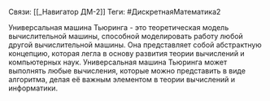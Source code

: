 Связи: [[_Навигатор ДМ-2]]
Теги: #ДискретнаяМатематика2 

Универсальная машина Тьюринга - это теоретическая модель вычислительной машины, способной моделировать работу любой другой вычислительной машины. Она представляет собой абстрактную концепцию, которая легла в основу развития теории вычислений и компьютерных наук. Универсальная машина Тьюринга может выполнять любые вычисления, которые можно представить в виде алгоритма, делая её важным элементом в теории вычислений и информатики.